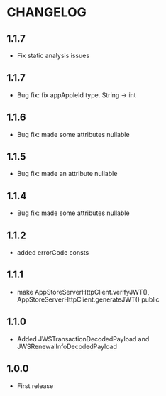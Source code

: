 # CHANGELOG

## 1.1.7
- Fix static analysis issues

## 1.1.7
- Bug fix: fix appAppleId type. String -> int

## 1.1.6
- Bug fix: made some attributes nullable

## 1.1.5
- Bug fix: made an attribute nullable

## 1.1.4
- Bug fix: made some attributes nullable

## 1.1.2
- added errorCode consts

## 1.1.1
- make AppStoreServerHttpClient.verifyJWT(), AppStoreServerHttpClient.generateJWT() public

## 1.1.0
- Added JWSTransactionDecodedPayload and JWSRenewalInfoDecodedPayload

## 1.0.0
- First release